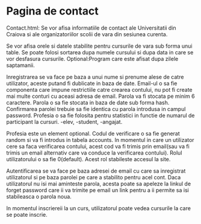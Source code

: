 # Pagina de contact

Contact.html: Se vor afisa informatiile de contact ale Universitatii din Craiova si ale organizatoriilor scolii de vara din sesiunea curenta.

Se vor afisa orele si datele stabilite pentru cursurile de vara sub forma unui table. Se poate folosi sortarea dupa numele cursului si dupa data in care se vor desfasura cursurile. Optional:Program care este afisat dupa zilele saptamanii.

Inregistrarea se va face pe baza a unui nume si prenume alese de catre utilizator, aceste putand fi dublicate in baza de date. Email-ul o sa fie componenta care impune restrictiile catre crearea contului, nu pot fi create mai multe conturi cu aceasi adresa de email. Parola va fi stocata pe minim 6 caractere. Parola o sa fie stocata in baza de date sub forma hash. Confirmarea parolei trebuie sa fie identica cu parola introdusa in campul password. Profesia o sa fie folosita pentru statistici in functie de numarul de participant la cursuri. -elev, -student, -angajat.

Profesia este un element optional. Codul de verificare o sa fie generat random si va fi introdus in tabela accounts. In momentul in care un utilizator cere sa faca verificarea contului, acest cod va fi trimis prin email(sau va fi trimis un email alternativ care va conduce la verificarea contului). Rolul utilizatorului o sa fie 0(default). Acest rol stabileste accesul la site.

Autentificarea se va face pe baza adresei de email cu care sa inregistrat utilizatorul si pe baza parolei pe care a stabilito pentru acel cont. Daca utilizatorul nu isi mai aminteste parola, acesta poate sa apeleze la linkul de forget password care ii va trimite pe email un link pentru a ii permite sa isi stabileasca o parola noua.

In momentul inscriereii la un curs, utilizatorul poate vedea cursurile la care se poate inscrie.
